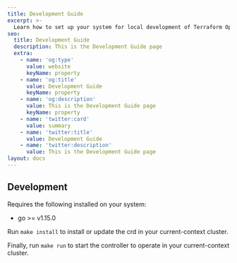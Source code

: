 ```yaml
---
title: Development Guide
excerpt: >-
  Learn how to set up your system for local development of Terraform Operator
seo:
  title: Development Guide
  description: This is the Development Guide page
  extra:
    - name: 'og:type'
      value: website
      keyName: property
    - name: 'og:title'
      value: Development Guide
      keyName: property
    - name: 'og:description'
      value: This is the Development Guide page
      keyName: property
    - name: 'twitter:card'
      value: summary
    - name: 'twitter:title'
      value: Development Guide
    - name: 'twitter:description'
      value: This is the Development Guide page
layout: docs
---
```


## Development

Requires the following installed on your system:

- go >= v1.15.0

Run `make install` to install or update the crd in your current-context cluster.

Finally, run `make run` to start the controller to operate in your current-context cluster.